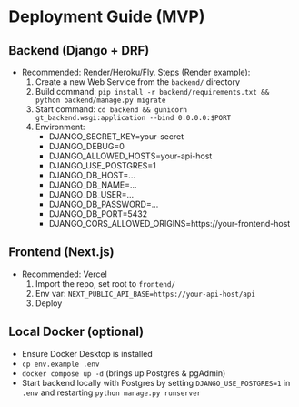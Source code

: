 # Deployment Guide (MVP)

## Backend (Django + DRF)
- Recommended: Render/Heroku/Fly. Steps (Render example):
  1. Create a new Web Service from the `backend/` directory
  2. Build command: `pip install -r backend/requirements.txt && python backend/manage.py migrate`
  3. Start command: `cd backend && gunicorn gt_backend.wsgi:application --bind 0.0.0.0:$PORT`
  4. Environment:
     - DJANGO_SECRET_KEY=your-secret
     - DJANGO_DEBUG=0
     - DJANGO_ALLOWED_HOSTS=your-api-host
     - DJANGO_USE_POSTGRES=1
     - DJANGO_DB_HOST=...
     - DJANGO_DB_NAME=...
     - DJANGO_DB_USER=...
     - DJANGO_DB_PASSWORD=...
     - DJANGO_DB_PORT=5432
     - DJANGO_CORS_ALLOWED_ORIGINS=https://your-frontend-host

## Frontend (Next.js)
- Recommended: Vercel
  1. Import the repo, set root to `frontend/`
  2. Env var: `NEXT_PUBLIC_API_BASE=https://your-api-host/api`
  3. Deploy

## Local Docker (optional)
- Ensure Docker Desktop is installed
- `cp env.example .env`
- `docker compose up -d` (brings up Postgres & pgAdmin)
- Start backend locally with Postgres by setting `DJANGO_USE_POSTGRES=1` in `.env` and restarting `python manage.py runserver`
